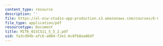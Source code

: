 ```yaml
---
content_type: resource
description: ''
file: https://ol-ocw-studio-app-production.s3.amazonaws.com/courses/6-01sc-introduction-to-electrical-engineering-and-computer-science-i-spring-2011/fa3cd94bafc6a004f2e16c8fb8aa86df_MIT6_01SCS11_5_5_2.pdf
file_type: application/pdf
resourcetype: Document
title: MIT6_01SCS11_5_5_2.pdf
uid: fa3cd94b-afc6-a004-f2e1-6c8fb8aa86df
---
```

